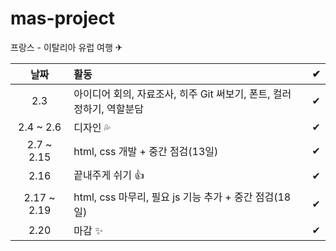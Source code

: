 # mas-project

프랑스 - 이탈리아 유럽 여행 ✈

|    날짜     | 활동                                                                  |  ✔  |
| :---------: | :-------------------------------------------------------------------- | :-: |
|     2.3     | 아이디어 회의, 자료조사, 히주 Git 써보기, 폰트, 컬러 정하기, 역할분담 |  ✔  |
|  2.4 ~ 2.6  | 디자인 💦                                                             |  ✔  |
| 2.7 ~ 2.15  | html, css 개발 + 중간 점검(13일)                                      |  ✔  |
|    2.16     | 끝내주게 쉬기 👍                                                      |  ✔ |
| 2.17 ~ 2.19 | html, css 마무리, 필요 js 기능 추가 + 중간 점검(18일)                 |  ✔  |
|    2.20     | 마감 ✨                                                               |  ✔  |

